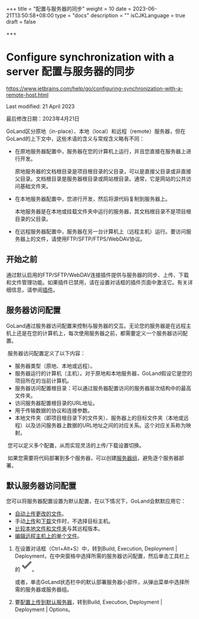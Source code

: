 +++
title = "配置与服务器的同步"
weight = 10
date = 2023-06-21T13:50:58+08:00
type = "docs"
description = ""
isCJKLanguage = true
draft = false

+++
# Configure synchronization with a server﻿ 配置与服务器的同步

https://www.jetbrains.com/help/go/configuring-synchronization-with-a-remote-host.html

Last modified: 21 April 2023

最后修改日期：2023年4月21日

​	GoLand区分原地（in-place）、本地（local）和远程（remote）服务器，但在GoLand的上下文中，这些术语的含义与常规含义略有不同：

- 在原地服务器配置中，服务器在您的计算机上运行，并且您直接在服务器上进行开发。

  原地服务器的文档根目录是项目根目录的父目录，可以是直接父目录或非直接父目录。文档根目录是服务器根目录或网站根目录。通常，它是网站的公共访问基础文件夹。

- 在本地服务器配置中，您进行开发，然后将源代码复制到服务器上。

  本地服务器是在本地或挂载文件夹中运行的服务器，其文档根目录不是项目根目录的父目录。

- 在远程服务器配置中，服务器在另一台计算机上（远程主机）运行。要访问服务器上的文件，请使用FTP/SFTP/FTPS/WebDAV协议。



## 开始之前

​	通过默认启用的FTP/SFTP/WebDAV连接插件提供与服务器的同步、上传、下载和文件管理功能。如果插件已禁用，请在设置对话框的插件页面中激活它。有关详细信息，请参阅[插件](https://www.jetbrains.com/help/go/managing-plugins.html)。

## 服务器访问配置

​	GoLand通过服务器访问配置来控制与服务器的交互。无论您的服务器是在远程主机上还是在您的计算机上，每次使用服务器之前，都需要定义一个服务器访问配置。

​	服务器访问配置定义了以下内容： 

- 服务器类型（原地、本地或远程）。
- 服务器运行的计算机（主机）。对于原地和本地服务器，GoLand假设它是您的项目所在的当前计算机。
- 服务器访问配置根目录：可以通过服务器配置访问的服务器层次结构中的最高文件夹。
- 访问服务器配置根目录的URL地址。
- 用于传输数据的协议和连接参数。
- 本地文件夹（即项目根目录下的文件夹）、服务器上的目标文件夹（本地或远程）以及访问服务器上数据的URL地址之间的对应关系。这个对应关系称为映射。

​	您可以定义多个配置，从而实现灵活的上传/下载设置切换。

​	如果您需要将代码部署到多个服务器，可以创建[服务器组](https://www.jetbrains.com/help/go/server-groups.html)，避免逐个服务器部署。

## 默认服务器访问配置

​	您可以将服务器配置设置为默认配置，在以下情况下，GoLand会默默应用它： 

- [自动上传更改的文件](https://www.jetbrains.com/help/go/uploading-and-downloading-files.html#automaticUploadOnUpdate)。
- 手动[上传](https://www.jetbrains.com/help/go/uploading-and-downloading-files.html#manually)和[下载](https://www.jetbrains.com/help/go/uploading-and-downloading-files.html#download_file_folder)文件时，不选择目标主机。
- [比较本地文件和文件夹](https://www.jetbrains.com/help/go/comparing-deployed-files-and-folders-with-their-local-versions.html)与其远程版本。
- [编辑远程主机上的单个文件](https://www.jetbrains.com/help/go/editing-individual-files-on-remote-hosts.html)。

1. 在设置对话框（Ctrl+Alt+S）中，转到Build, Execution, Deployment | Deployment，在中央窗格中选择所需的服务器访问配置，然后单击工具栏上的![the Use as default button](index_img/app.actions.setDefault.svg)。

   或者，单击GoLand状态栏中的默认部署服务器小部件，从弹出菜单中选择所需的服务器或服务器组。

2. 要[配置上传到默认服务器](https://www.jetbrains.com/help/go/uploading-and-downloading-files.html)，转到Build, Execution, Deployment | Deployment | Options。
